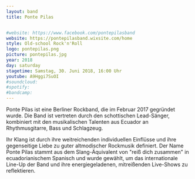 ```yaml
---
layout: band
title: Ponte Pilas


#website: https://www.facebook.com/pontepilasband
website: https://pontepilasband.wixsite.com/home
style: Old-school Rock'n'Roll
logo: pontepilas.png
picture: pontepilas.jpg
year: 2018
day: saturday
stagetime: Samstag, 30. Juni 2018, 16:00 Uhr
youtube: A9Hggi7SuOI
#soundcloud:
#spotify:
#bandcamp:
---
```


Ponte Pilas ist eine Berliner Rockband, die im Februar 2017 gegründet wurde.
Die Band ist vertreten durch den schottischen Lead-Sänger, kombiniert mit den
musikalischen Talenten aus Ecuador an Rhythmusgitarre, Bass und Schlagzeug.

Ihr Klang ist durch ihre weitreichenden individuellen Einflüsse und ihre
gegenseitige Liebe zu guter altmodischer Rockmusik definiert. Der Name Ponte
Pilas stammt aus dem Slang-Äquivalent von "reiß dich zusammen" in
ecuadorianischem Spanisch und wurde gewählt, um das internationale Line-Up der
Band und ihre energiegeladenen, mitreißenden Live-Shows zu reflektieren.
